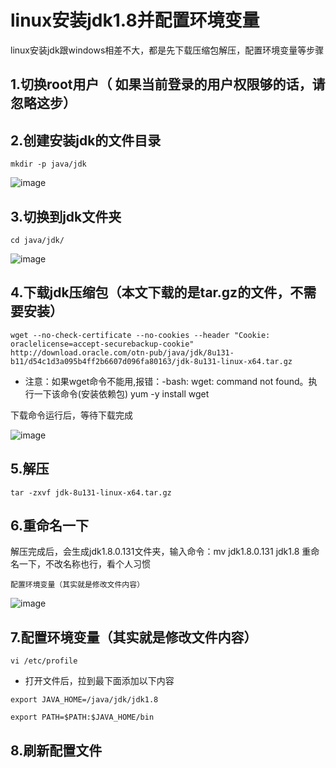 # linux安装jdk1.8并配置环境变量

linux安装jdk跟windows相差不大，都是先下载压缩包解压，配置环境变量等步骤

## 1.切换root用户（ 如果当前登录的用户权限够的话，请忽略这步）

## 2.创建安装jdk的文件目录

```
mkdir -p java/jdk
```

![image](https://user-images.githubusercontent.com/64882640/156125301-ba9135fd-ba81-429e-8d07-71328848f234.png)

## 3.切换到jdk文件夹

```
cd java/jdk/
```

![image](https://user-images.githubusercontent.com/64882640/156125456-200091da-9a7e-4f61-be45-6cf6dcecf1f1.png)

## 4.下载jdk压缩包（本文下载的是tar.gz的文件，不需要安装）

```
wget --no-check-certificate --no-cookies --header "Cookie: oraclelicense=accept-securebackup-cookie"  http://download.oracle.com/otn-pub/java/jdk/8u131-b11/d54c1d3a095b4ff2b6607d096fa80163/jdk-8u131-linux-x64.tar.gz
```

* 注意：如果wget命令不能用,报错：-bash: wget: command not found。执行一下该命令(安装依赖包) yum -y install wget

 下载命令运行后，等待下载完成
 
 ![image](https://user-images.githubusercontent.com/64882640/156125705-d83acb26-47e3-4fd3-993c-4b46150cd5f3.png)

## 5.解压

```
tar -zxvf jdk-8u131-linux-x64.tar.gz
```

## 6.重命名一下

解压完成后，会生成jdk1.8.0.131文件夹，输入命令：mv  jdk1.8.0.131  jdk1.8 重命名一下，不改名称也行，看个人习惯

```
配置环境变量（其实就是修改文件内容）
```

![image](https://user-images.githubusercontent.com/64882640/156134377-bac2b576-724c-4bc8-820a-6f211889b523.png)


## 7.配置环境变量（其实就是修改文件内容）

```
vi /etc/profile
```

*  打开文件后，拉到最下面添加以下内容

```
export JAVA_HOME=/java/jdk/jdk1.8

export PATH=$PATH:$JAVA_HOME/bin
```
## 8.刷新配置文件
